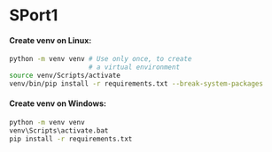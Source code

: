 # SPort1

#### Create venv on Linux:
```bash
python -m venv venv # Use only once, to create
                    # a virtual environment
source venv/Scripts/activate
venv/bin/pip install -r requirements.txt --break-system-packages
```
#### Create venv on Windows:
```bash
python -m venv venv
venv\Scripts\activate.bat
pip install -r requirements.txt
```